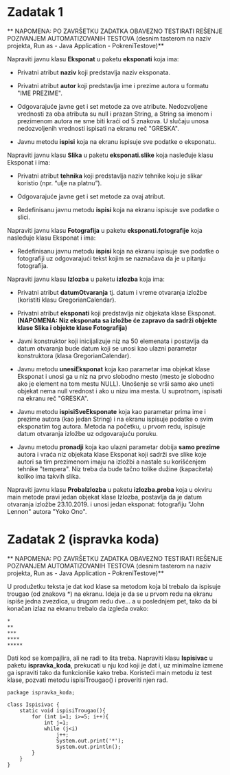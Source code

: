 # Zadatak 1

** NAPOMENA: PO ZAVRŠETKU ZADATKA OBAVEZNO TESTIRATI REŠENJE POZIVANJEM AUTOMATIZOVANIH TESTOVA (desnim tasterom na naziv projekta, Run as - Java Application - PokreniTestove)**

Napraviti javnu klasu **Eksponat** u paketu **eksponati** koja ima:

* Privatni atribut **naziv** koji predstavlja naziv eksponata.

* Privatni atribut **autor** koji predstavlja ime i prezime autora u formatu "IME PREZIME".

* Odgovarajuće javne get i set metode za ove atribute. Nedozvoljene vrednosti za oba atributa su null i prazan String, a String sa imenom i prezimenom autora ne sme biti kraći od 5 znakova. U slučaju unosa nedozvoljenih vrednosti ispisati na ekranu reč "GRESKA".

* Javnu metodu **ispisi** koja na ekranu ispisuje sve podatke o eksponatu.

Napraviti javnu klasu **Slika** u paketu **eksponati.slike** koja nasleđuje klasu Eksponat i ima:

* Privatni atribut **tehnika** koji predstavlja naziv tehnike koju je slikar koristio (npr. “ulje na platnu”).

* Odgovarajuće javne get i set metode za ovaj atribut.

* Redefinisanu javnu metodu **ispisi** koja na ekranu ispisuje sve podatke o slici.

Napraviti javnu klasu **Fotografija** u paketu **eksponati.fotografije** koja nasleđuje klasu Eksponat i ima:

* Redefinisanu javnu metodu **ispisi** koja na ekranu ispisuje sve podatke o fotografiji uz odgovarajući tekst kojim se naznačava da je u pitanju fotografija.

Napraviti javnu klasu **Izlozba** u paketu **izlozba** koja ima:

* Privatni atribut **datumOtvaranja** tj. datum i vreme otvaranja izložbe (koristiti klasu GregorianCalendar).

* Privatni atribut **eksponati** koji predstavlja niz objekata klase Eksponat. **(NAPOMENA: Niz eksponata sa izložbe će zapravo da sadrži objekte klase Slika i objekte klase Fotografija)**

* Javni konstruktor koji inicijalizuje niz na 50 elemenata i postavlja da datum otvaranja bude datum koji se unosi kao ulazni parametar konstruktora (klasa GregorianCalendar).

* Javnu metodu **unesiEksponat** koja kao parametar ima objekat klase Eksponat i unosi ga u niz na prvo slobodno mesto (mesto je slobodno ako je element na tom mestu NULL). Unošenje se vrši samo ako uneti objekat nema null vrednost i ako u nizu ima mesta. U suprotnom, ispisati na ekranu reč "GRESKA".

* Javnu metodu **ispisiSveEksponate** koja kao parametar prima ime i prezime autora (kao jedan String) i na ekranu ispisuje podatke o svim eksponatim tog autora. Metoda na početku, u prvom redu, ispisuje datum otvaranja izložbe uz odgovarajuću poruku.

* Javnu metodu **pronadji** koja kao ulazni parametar dobija **samo prezime** autora i vraća niz objekata klase Eksponat koji sadrži sve slike koje autori sa tim prezimenom imaju na izložbi a nastale su korišćenjem tehnike "tempera". Niz treba da bude tačno tolike dužine (kapaciteta) koliko ima takvih slika.

Napraviti javnu klasu **ProbaIzlozba** u paketu **izlozba.proba** koja u okviru main metode pravi jedan objekat klase Izlozba, postavlja da je datum otvaranja izložbe 23.10.2019. i unosi jedan eksponat: fotografiju "John Lennon" autora "Yoko Ono".

# Zadatak 2 (ispravka koda)

** NAPOMENA: PO ZAVRŠETKU ZADATKA OBAVEZNO TESTIRATI REŠENJE POZIVANJEM AUTOMATIZOVANIH TESTOVA (desnim tasterom na naziv projekta, Run as - Java Application - PokreniTestove)**

U produžetku teksta je dat kod klase sa metodom koja bi trebalo da ispisuje trougao (od znakova *) na ekranu. Ideja je da se u prvom redu na ekranu ispiše jedna zvezdica, u drugom redu dve... a u poslednjem pet, tako da bi konačan izlaz na ekranu trebalo da izgleda ovako:

	*
	**
	***
	****
	*****
Dati kod se kompajlira, ali ne radi to šta treba. Napraviti klasu **Ispisivac** u paketu **ispravka_koda**, prekucati u nju kod koji je dat  i, uz minimalne izmene ga ispraviti tako da funkcioniše kako treba. Koristeći main metodu iz test klase, pozvati metodu ispisiTrougao() i proveriti njen rad.

	package ispravka_koda;
	
	class Ispisivac {
		static void ispisiTrougao(){
			for (int i=1; i>=5; i++){
				int j=1;
				while (j<i)
					j++;
					System.out.print('*');
					System.out.println();
			}							
		}
	}


